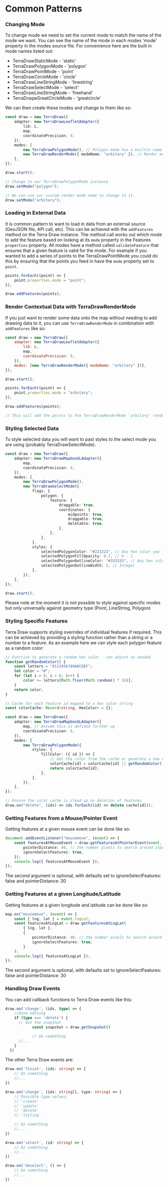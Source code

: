 # Common Patterns

### Changing Mode

To change mode we need to set the current mode to match the name of the mode we want. You can see the name of the mode in each modes 'mode' property in the modes source file. For convenience here are the built in mode names listed out:

- TerraDrawStaticMode - 'static'
- TerraDrawPolygonMode - 'polygon'
- TerraDrawPointMode - 'point'
- TerraDrawCircleMode - 'circle'
- TerraDrawLineStringMode - 'linestring'
- TerraDrawSelectMode - 'select'
- TerraDrawLineStringMode - 'freehand'
- TerraDraqwGreatCircleMode - 'greatcircle'

We can then create these modes and change to them like so:

```typescript
const draw = new TerraDraw({
	adapter: new TerraDrawLeafletAdapter({
		lib: L,
		map,
		coordinatePrecision: 9,
	}),
	modes: [
		new TerraDrawPolygonMode(), // Polygon mode has a builtin name 'polygon'
		new TerraDrawRenderMode({ modeName: "arbitary" }), // Render modes are given custom names
	],
});

draw.start();

// Change to our TerraDrawPolygonMode instance
draw.setMode("polygon");

// We can use our custom render mode name to change to it.
draw.setMode("arbitary");
```

### Loading in External Data

It is common pattern to want to load in data from an external source (GeoJSON file, API call, etc). This can be achieved with the `addFeatures` method on the Terra Draw instance. The method call works out which mode to add the feature based on looking at its `mode` property in the Features `properties` property. All modes have a method called `validateFeature` that ensures that a given feature is valid for the mode. For example if you wanted to add a series of points to the TerraDrawPointMode you could do this by ensuring that the points you feed in have the `mode` property set to `point`.

```javascript
points.forEach((point) => {
	point.properties.mode = "point";
});

draw.addFeatures(points);
```

### Render Contextual Data with TerraDrawRenderMode

If you just want to render some data onto the map without needing to add drawing data to it, you can use `TerraDrawRenderMode` in combination with `addFeatures` like so:

```javascript
const draw = new TerraDraw({
	adapter: new TerraDrawLeafletAdapter({
		lib: L,
		map,
		coordinatePrecision: 9,
	}),
	modes: [new TerraDrawRenderMode({ modeName: "arbitary" })],
});

draw.start();

points.forEach((point) => {
	point.properties.mode = "arbitary";
});

draw.addFeatures(points);

// This will add the points to hte TerraDrawRenderMode 'arbitary' rendering them to the screen
```

### Styling Selected Data

To style selected data you will want to past styles to the select mode you are using (probably TerraDrawSelectMode).

```typescript
const draw = new TerraDraw({
	adapter: new TerraDrawMapboxGLAdapter({
		map,
		coordinatePrecision: 9,
	}),
	modes: [
		new TerraDrawPolygonMode(),
		new TerraDrawSelectMode({
			flags: {
				polygon: {
					feature: {
						draggable: true,
						coordinates: {
							midpoints: true,
							draggable: true,
							deletable: true,
						},
					},
				},
			},
			styles: {
				selectedPolygonColor: "#222222", // Any hex color you like
				selectedPolygonFillOpacity: 0.7, // 0 - 1
				selectedPolygonOutlineColor: "#333333", // Any hex color you like
				selectedPolygonOutlineWidth: 2, // Integer
			},
		}),
	],
});

draw.start();
```

Please note at the moment it is not possible to style against specific modes but only universally against geometry type (Point, LineString, Polygon)

### Styling Specific Features

Terra Draw supports styling overrides of individual features if required. This can be achieved by providing a styling function rather than a string or a number to a feature. As an example here we can style each polygon feature as a random color:

```typescript
// Function to generate a random hex color - can adjust as needed
function getRandomColor() {
	const letters = "0123456789ABCDEF";
	let color = "#";
	for (let i = 0; i < 6; i++) {
		color += letters[Math.floor(Math.random() * 16)];
	}
	return color;
}

// Cache for each feature id mapped to a hex color string
const colorCache: Record<string, HexColor> = {};

const draw = new TerraDraw({
	adapter: new TerraDrawMapboxGLAdapter({
		map, // Assume this is defined further up
		coordinatePrecision: 9,
	}),
	modes: [
		new TerraDrawPolygonMode({
			styles: {
				fillColor: ({ id }) => {
					// Get the color from the cache or generate a new one
					colorCache[id] = colorCache[id] || getRandomColor();
					return colorCache[id];
				},
			},
		}),
	],
});

// Ensure the color cache is clead up on deletion of features
draw.on("delete", (ids) => ids.forEach((id) => delete cache[id]));
```

### Getting Features from a Mouse/Pointer Event

Getting features at a given mouse event can be done like so:

```typescript
document.addEventListener("mousemove", (event) => {
	const featuresAtMouseEvent = draw.getFeaturesAtPointerEvent(event, {
		pointerDistance: 40, // the number pixels to search around input point
		ignoreSelectFeatures: true,
	});
	console.log({ featuresAtMouseEvent });
});
```

The second argument is optional, with defaults set to ignoreSelectFeatures: false and pointerDistance: 30

### Getting Features at a given Longitude/Latitude

Getting features at a given longitude and latitude can be done like so:

```typescript
map.on("mousemove", (event) => {
	const { lng, lat } = event.lngLat;
	const featuresAtLngLat = draw.getFeaturesAtLngLat(
		{ lng, lat },
		{
			pointerDistance: 40, // the number pixels to search around input point
			ignoreSelectFeatures: true,
		}
	);
	console.log({ featuresAtLngLat });
});
```

The second argument is optional, with defaults set to ignoreSelectFeatures: false and pointerDistance: 30

### Handling Draw Events

You can add callback functions to Terra Draw events like this:

```typescript
draw.on('change', (ids, type) => {
    //Done editing
    if (type === 'delete') {
      // Get the snapshot
			const snapshot = draw.getSnapshot()

			// Do something
      //...
    }
  })
```

The other Terra Draw events are:

```typescript
draw.on('finish', (ids: string) => {
	// Do something
	//...
})

draw.on('change', (ids: string[], type: string) => {
	// Possible type values:
	// 'create'
	// 'update'
	// 'delete'
	// 'styling'

	// Do something
	//...
})

draw.on('select', (id: string) => {
	// Do something
	//...
})

draw.on('deselect', () => {
	// Do something
	//...
})
```